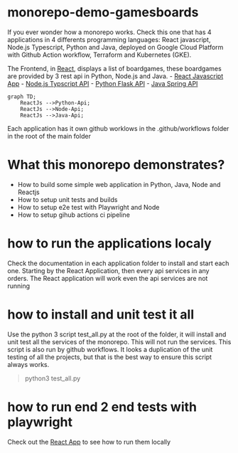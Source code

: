 # monorepo-demo-gamesboards
If you ever wonder how a monorepo works. Check this one that has 4 applications in 4 differents programming languages: React javascript, Node.js Typescript, Python and Java, deployed on Google Cloud Platform with Github Action workflow, Terraform and Kubernetes (GKE).

 The Frontend, in [React](./reactjs-boardgames/README.md), displays a list of boardgames, these boardgames are provided by 3 rest api in Python, Node.js and Java.
    - [React Javascript App](./reactjs-boardgames/README.md) 
    - [Node.js Typscript API](./nodejs-boardgames-api/README.md)
    - [Python Flask API](./python-boardgames-api/README.md) 
    - [Java Spring API](./java-boardgames-api/README.md) 

```mermaid
graph TD;
    ReactJs -->Python-Api;
    ReactJs -->Node-Api;
    ReactJs -->Java-Api;
```

Each application has it own github worklows in the .github/workflows folder in the root of the main folder

# What this monorepo demonstrates?
- How to build some simple web application in Python, Java, Node and Reactjs
- How to setup unit tests and builds
- How to setup e2e test with Playwright and Node
- How to setup gihub actions ci pipeline

# how to run the applications localy
Check the documentation in each application folder to install and start each one. Starting by the React Application, then every api services in any orders. The React application will work even the api services are not running

# how to install and unit test it all
Use the python 3 script test_all.py at the root of the folder, it will install and unit test all the services of the monorepo. This will not run the services. This script is also run by github workflows. It looks a duplication of the unit testing of all the projects, but that is the best way to ensure this script always works.

> python3 test_all.py

# how to run end 2 end tests with playwright
Check out the [React App](./reactjs-boardgames/README.md) to see how to run them locally




